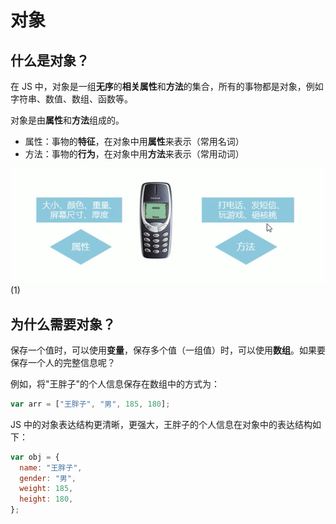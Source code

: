 # 对象

## 什么是对象？

在 JS 中，对象是一组**无序**的**相关属性**和**方法**的集合，所有的事物都是对象，例如字符串、数值、数组、函数等。

对象是由**属性**和**方法**组成的。

- 属性：事物的**特征**，在对象中用**属性**来表示（常用名词）
- 方法：事物的**行为**，在对象中用**方法**来表示（常用动词）

![image](../images/41/1.png)(1)

## 为什么需要对象？

保存一个值时，可以使用**变量**，保存多个值（一组值）时，可以使用**数组**。如果要保存一个人的完整信息呢？

例如，将"王胖子"的个人信息保存在数组中的方式为：

```javascript
var arr = ["王胖子", "男", 185, 180];
```

JS 中的对象表达结构更清晰，更强大，王胖子的个人信息在对象中的表达结构如下：

```javascript
var obj = {
  name: "王胖子",
  gender: "男",
  weight: 185,
  height: 180,
};
```
